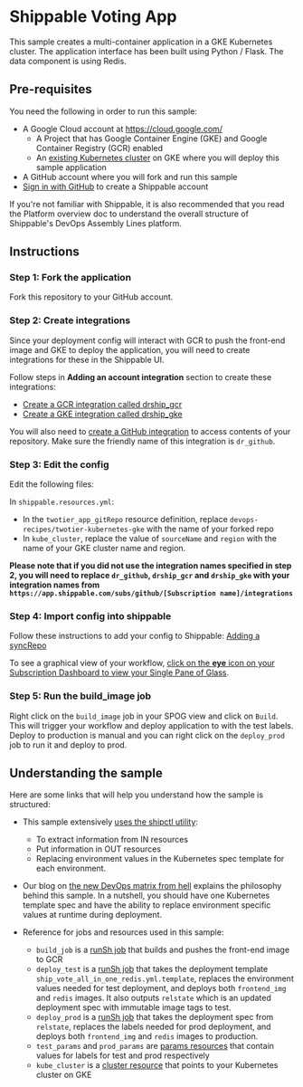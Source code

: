 # Shippable Voting App

This sample creates a multi-container application in a GKE Kubernetes cluster. The application interface has been built using Python / Flask. The data component is using Redis.

## Pre-requisites

You need the following in order to run this sample:

- A Google Cloud account at https://cloud.google.com/
  * A Project that has Google Container Engine (GKE) and Google Container Registry (GCR) enabled
  * An [existing Kubernetes cluster](https://cloud.google.com/container-engine/docs/clusters/operations) on GKE where you will deploy this sample application
- A GitHub account where you will fork and run this sample
- [Sign in with GitHub](https://app.shippable.com) to create a Shippable account

If you're not familiar with Shippable, it is also recommended that you read the Platform overview doc to understand the overall structure of Shippable's DevOps Assembly Lines platform.

## Instructions

### Step 1: Fork the application

Fork this repository to your GitHub account.

### Step 2: Create integrations

Since your deployment config will interact with GCR to push the front-end image and GKE to deploy the application, you will need to create integrations for these in the Shippable UI.

Follow steps in **Adding an account integration** section to create these integrations:
- [Create a GCR integration called drship_gcr](http://docs.shippable.com/platform/integration/gcr/)
- [Create a GKE integration called drship_gke](http://docs.shippable.com/platform/integration/gke/)

You will also need to [create a GitHub integration](http://docs.shippable.com/platform/integration/github/) to access contents of your repository. Make sure the friendly name of this integration is `dr_github`.

### Step 3: Edit the config

Edit the following files:

In `shippable.resources.yml`:
- In the `twotier_app_gitRepo` resource definition, replace `devops-recipes/twotier-kubernetes-gke` with the name of your forked repo
- In `kube_cluster`, replace the value of `sourceName` and `region` with the name of your GKE cluster name and region.

**Please note that if you did not use the integration names specified in step 2, you will need to replace `dr_github`, `drship_gcr` and `drship_gke` with your integration names from `https://app.shippable.com/subs/github/[Subscription name]/integrations`**

### Step 4: Import config into shippable

Follow these instructions to add your config to Shippable: [Adding a syncRepo](http://docs.shippable.com/platform/tutorial/workflow/crud-syncrepo/)

To see a graphical view of your workflow, [click on the **eye** icon on your Subscription Dashboard to view your Single Pane of Glass](http://docs.shippable.com/platform/visibility/subscription/dashboard/).

### Step 5: Run the build_image job

Right click on the `build_image` job in your SPOG view and click on `Build`. This will trigger your workflow and deploy application to with the test labels. Deploy to production is manual and you can right click on the `deploy_prod` job to run it and deploy to prod.

## Understanding the sample

Here are some links that will help you understand how the sample is structured:

* This sample extensively [uses the shipctl utility](http://docs.shippable.com/platform/tutorial/workflow/using-shipctl/):
  * To extract information from IN resources
  * Put information in OUT resources
  * Replacing environment values in the Kubernetes spec template for each environment.

* Our blog on [the new DevOps matrix from hell](http://blog.shippable.com/the-new-devops-matrix-from-hell) explains the philosophy behind this sample. In a nutshell, you should have one Kubernetes template spec and have the ability to replace environment specific values at runtime during deployment.

* Reference for jobs and resources used in this sample:
  * `build_job` is a [runSh job](http://docs.shippable.com/platform/workflow/job/runsh/) that builds and pushes the front-end image to GCR
  * `deploy_test` is a [runSh job](http://docs.shippable.com/platform/workflow/job/runsh/) that takes the deployment template `ship_vote_all_in_one_redis.yml.template`, replaces the environment values needed for test deployment, and deploys both `frontend_img` and `redis` images. It also outputs `relstate` which is an updated deployment spec with immutable image tags to test.
  * `deploy_prod` is a [runSh job](http://docs.shippable.com/platform/workflow/job/runsh/) that takes the deployment spec from `relstate`, replaces the labels needed for prod deployment, and deploys both `frontend_img` and `redis` images to production.
  * `test_params` and `prod_params` are [params resources](http://docs.shippable.com/platform/workflow/resource/params/) that contain values for labels for test and prod respectively
  * `kube_cluster` is a [cluster resource](http://docs.shippable.com/platform/workflow/resource/cluster/) that points to your Kubernetes cluster on GKE
